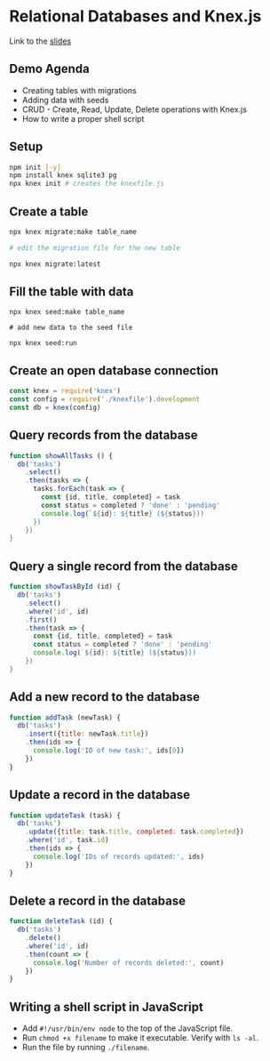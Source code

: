 # Relational Databases and Knex.js

Link to the [slides](https://www.figma.com/proto/cSPrI7DSmfEZzJHnEYJcly/Knex.js-and-Relational-DB's?scaling=contain&page-id=0%3A1)

## Demo Agenda

* Creating tables with migrations
* Adding data with seeds
* CRUD - Create, Read, Update, Delete operations with Knex.js
* How to write a proper shell script

## Setup

```sh
npm init [-y]
npm install knex sqlite3 pg
npx knex init # creates the knexfile.js
```

## Create a table

```sh
npx knex migrate:make table_name

# edit the migration file for the new table

npx knex migrate:latest
```

## Fill the table with data

```
npx knex seed:make table_name

# add new data to the seed file

npx knex seed:run
```

## Create an open database connection

```js
const knex = require('knex')
const config = require('./knexfile').development
const db = knex(config)
```

## Query records from the database

```js
function showAllTasks () {
  db('tasks')
    .select()
    .then(tasks => {
      tasks.forEach(task => {
        const {id, title, completed} = task
        const status = completed ? 'done' : 'pending'
        console.log(`${id}: ${title} (${status}))
      })
    })
}
```

## Query a single record from the database

```js
function showTaskById (id) {
  db('tasks')
    .select()
    .where('id', id)
    .first()
    .then(task => {
      const {id, title, completed} = task
      const status = completed ? 'done' : 'pending'
      console.log(`${id}: ${title} (${status}))
    })
}
```

## Add a new record to the database

```js
function addTask (newTask) {
  db('tasks')
    .insert({title: newTask.title})
    .then(ids => {
      console.log('ID of new task:', ids[0])
    })
}
```

## Update a record in the database

```js
function updateTask (task) {
  db('tasks')
    .update({title: task.title, completed: task.completed})
    .where('id', task.id)
    .then(ids => {
      console.log('IDs of records updated:', ids)
    })
}
```

## Delete a record in the database

```js
function deleteTask (id) {
  db('tasks')
    .delete()
    .where('id', id)
    .then(count => {
      console.log('Number of records deleted:', count)
    })
}
```

## Writing a shell script in JavaScript

* Add `#!/usr/bin/env node` to the top of the JavaScript file.
* Run `chmod +x filename` to make it executable. Verify with `ls -al`.
* Run the file by running `./filename`.
